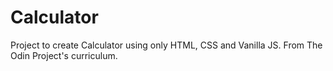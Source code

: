 # Calculator
Project to create Calculator using only HTML, CSS and Vanilla JS.  From The Odin Project's curriculum.
